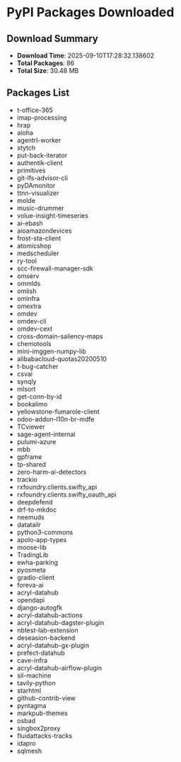 # PyPI Packages Downloaded

## Download Summary
- **Download Time**: 2025-09-10T17:28:32.138602
- **Total Packages**: 86
- **Total Size**: 30.48 MB

## Packages List
- t-office-365
- imap-processing
- hrap
- aloha
- agentrl-worker
- stytch
- put-back-iterator
- authentik-client
- primitives
- git-lfs-advisor-cli
- pyDAmonitor
- ttnn-visualizer
- molde
- music-drummer
- volue-insight-timeseries
- ai-ebash
- aioamazondevices
- frost-sta-client
- atomicshop
- medscheduler
- ry-tool
- scc-firewall-manager-sdk
- omserv
- ommlds
- omlish
- ominfra
- omextra
- omdev
- omdev-cli
- omdev-cext
- cross-domain-saliency-maps
- chemotools
- mini-imggen-numpy-lib
- alibabacloud-quotas20200510
- t-bug-catcher
- csvai
- synqly
- mlsort
- get-conn-by-id
- bookalimo
- yellowstone-fumarole-client
- odoo-addon-l10n-br-mdfe
- TCviewer
- sage-agent-internal
- pulumi-azure
- mbb
- gpframe
- tp-shared
- zero-harm-ai-detectors
- trackio
- rxfoundry.clients.swifty_api
- rxfoundry.clients.swifty_oauth_api
- deepdefend
- drf-to-mkdoc
- neemuds
- datatailr
- python3-commons
- apolo-app-types
- moose-lib
- TradingLib
- ewha-parking
- pyosmeta
- gradio-client
- foreva-ai
- acryl-datahub
- opendapi
- django-autogfk
- acryl-datahub-actions
- acryl-datahub-dagster-plugin
- nbtest-lab-extension
- deseasion-backend
- acryl-datahub-gx-plugin
- prefect-datahub
- cave-infra
- acryl-datahub-airflow-plugin
- sil-machine
- tavily-python
- starhtml
- github-contrib-view
- pyntagma
- markpub-themes
- osbad
- singbox2proxy
- fluidattacks-tracks
- idapro
- sqlmesh
